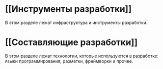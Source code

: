 # [[Инструменты разработки]]
В этом разделе лежат инфраструктура и инструменты разработки.
# [[Составляющие разработки]]
В этом разделе лежат технологии, которые используются в разработке: языки программирования, разметки, фреймворки и прочее.